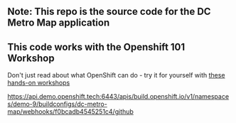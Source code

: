 ## Note: This repo is the source code for the DC Metro Map application

## This code works with the Openshift 101 Workshop
Don't just read about what OpenShift can do - try it for yourself with [these hands-on workshops][1]

[1]: http://redhatgov.io/workshops/openshift_101_dcmetromap/


https://api.demo.openshift.tech:6443/apis/build.openshift.io/v1/namespaces/demo-9/buildconfigs/dc-metro-map/webhooks/f0bcadb4545251c4/github
